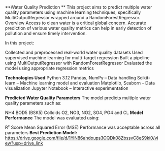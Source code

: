 **Water Quality Prediction **
This project aims to predict multiple water quality parameters using machine learning techniques, specifically MultiOutputRegressor wrapped around a RandomForestRegressor. 
Overview
Access to clean water is a critical global concern. Accurate prediction of various water quality metrics can help in early detection of pollution and ensure timely intervention.

In this project:

Collected and preprocessed real-world water quality datasets
Used supervised machine learning for multi-target regression
Built a pipeline using MultiOutputRegressor with RandomForestRegressor
Evaluated the model using appropriate regression metrics

**Technologies Used**
Python 3.12
Pandas, NumPy – Data handling
Scikit-learn – Machine learning model and evaluation
Matplotlib, Seaborn – Data visualization
Jupyter Notebook – Interactive experimentation

**Predicted Water Quality Parameters**
The model predicts multiple water quality parameters such as:

NH4
BOD5 (BSK5)
Colloids
O2, NO3, NO2, SO4, PO4 and
CL
**Model Performance**
The model was evaluated using:

R² Score
Mean Squared Error (MSE)
Performance was acceptable across all parameters
**Best Prediction Model:**
https://drive.google.com/file/d/1YiN86ahdoups3OQDk08ZbssvC8eS9ki0/view?usp=drive_link
